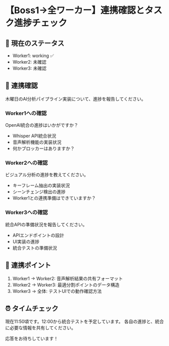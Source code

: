 # 【Boss1→全ワーカー】連携確認とタスク進捗チェック

## 🔄 現在のステータス
- Worker1: working ✅
- Worker2: 未確認
- Worker3: 未確認

## 📢 連携確認
木曜日のAI分析パイプライン実装について、進捗を報告してください。

### Worker1への確認
OpenAI統合の進捗はいかがですか？
- Whisper API統合状況
- 音声解析機能の実装状況
- 何かブロッカーはありますか？

### Worker2への確認
ビジュアル分析の進捗を教えてください。
- キーフレーム抽出の実装状況
- シーンチェンジ検出の進捗
- Worker1との連携準備はできていますか？

### Worker3への確認
統合APIの準備状況を報告してください。
- APIエンドポイントの設計
- UI実装の進捗
- 統合テストの準備状況

## 🤝 連携ポイント
1. Worker1 → Worker2: 音声解析結果の共有フォーマット
2. Worker2 → Worker3: 最適分割ポイントのデータ構造
3. Worker3 → 全体: テストUIでの動作確認方法

## ⏰ タイムチェック
現在11:50頃です。12:00から統合テストを予定しています。
各自の進捗と、統合に必要な情報を共有してください。

応答をお待ちしています！
